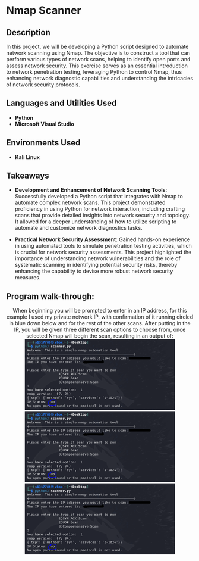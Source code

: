 <h1>Nmap Scanner</h1>


<h2>Description</h2>
In this project, we will be developing a Python script designed to automate network scanning using Nmap. The objective is to construct a tool that can perform various types of network scans, helping to identify open ports and assess network security. This exercise serves as an essential introduction to network penetration testing, leveraging Python to control Nmap, thus enhancing network diagnostic capabilities and understanding the intricacies of network security protocols. <br />


<h2>Languages and Utilities Used</h2>

- <b>Python</b>
- <b>Microsoft Visual Studio</b> 

<h2>Environments Used </h2>

- <b>Kali Linux</b> 

<h2>Takeaways</h2>

- <b>Development and Enhancement of Network Scanning Tools</b>: Successfully developed a Python script that integrates with Nmap to automate complex network scans. This project demonstrated proficiency in using Python for network interaction, including crafting scans that provide detailed insights into network security and topology. It allowed for a deeper understanding of how to utilize scripting to automate and customize network diagnostics tasks.

- <b>Practical Network Security Assessment</b>: Gained hands-on experience in using automated tools to simulate penetration testing activities, which is crucial for network security assessments. This project highlighted the importance of understanding network vulnerabilities and the role of systematic scanning in identifying potential security risks, thereby enhancing the capability to devise more robust network security measures.


<h2>Program walk-through:</h2>

<p align="center">
When beginning you will be prompted to enter in an IP address, for this example I used my private network IP, with confirmation of it running circled in blue down below and for the rest of the other scans. After putting in the IP, you will be given three different scan options to choose from, once selected Nmap will begin the scan, resulting in an output of: <br/>
<img src="syn ack scan.PNG" height="80%" width="80%" alt="Disk Sanitization Steps"/>
<img src="syn ack scan.PNG" height="80%" width="80%" alt="Disk Sanitization Steps"/>
<img src="syn ack scan.PNG" height="80%" width="80%" alt="Disk Sanitization Steps"/>
<br />









</p>


<!--
 ```diff
- text in red
+ text in green
! text in orange
# text in gray
@@ text in purple (and bold)@@
```
--!>
